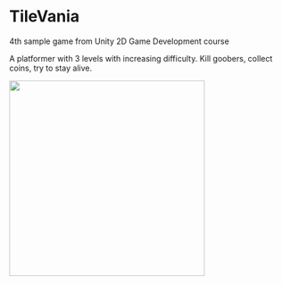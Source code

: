 # TileVania
 4th sample game from Unity 2D Game Development course
 
 A platformer with 3 levels with increasing difficulty. Kill goobers, collect coins, try to stay alive. 

<img src= https://github.com/issoni/TileVania/blob/main/ezgif-3-cc0e350491.gif width=350><br>
